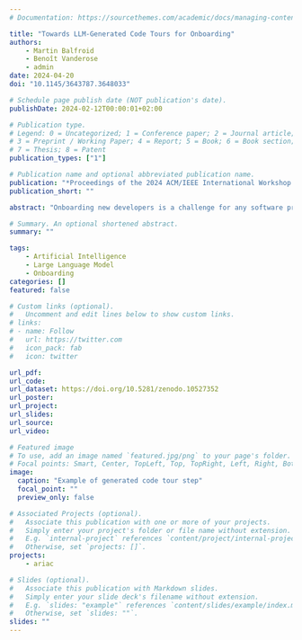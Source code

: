 ```yaml
---
# Documentation: https://sourcethemes.com/academic/docs/managing-content/

title: "Towards LLM-Generated Code Tours for Onboarding"
authors: 
    - Martin Balfroid
    - Benoît Vanderose
    - admin
date: 2024-04-20
doi: "10.1145/3643787.3648033"

# Schedule page publish date (NOT publication's date).
publishDate: 2024-02-12T00:00:01+02:00

# Publication type.
# Legend: 0 = Uncategorized; 1 = Conference paper; 2 = Journal article;
# 3 = Preprint / Working Paper; 4 = Report; 5 = Book; 6 = Book section;
# 7 = Thesis; 8 = Patent
publication_types: ["1"]

# Publication name and optional abbreviated publication name.
publication: "*Proceedings of the 2024 ACM/IEEE International Workshop on NL-based Software Engineering (NLBSE '24)*"
publication_short: ""

abstract: "Onboarding new developers is a challenge for any software project. Addressing this challenge relies on human resources (e.g., having a senior developer write documentation or mentor the new developer). One promising solution is using annotated code tours. While this approach partially lifts the need for mentorship, it still requires a senior developer to write this interactive form of documentation. This paper argues that a Large Language Model (LLM) might help with this documentation process. Our approach is to record the stack trace between a failed test and a faulty method. We then extract code snippets from the methods in this stack trace using CodeQL, a static analysis tool and have them explained by gpt-3.5-turbo-1106, the LLM behind ChatGPT. Finally, we evaluate the quality of a sample of these generated tours using a checklist. We show that the automatic generation of code tours is feasible but has limitations like redundant and low-level explanations."

# Summary. An optional shortened abstract.
summary: ""

tags: 
    - Artificial Intelligence
    - Large Language Model
    - Onboarding
categories: []
featured: false

# Custom links (optional).
#   Uncomment and edit lines below to show custom links.
# links:
# - name: Follow
#   url: https://twitter.com
#   icon_pack: fab
#   icon: twitter

url_pdf:
url_code:
url_dataset: https://doi.org/10.5281/zenodo.10527352
url_poster:
url_project:
url_slides:
url_source:
url_video:

# Featured image
# To use, add an image named `featured.jpg/png` to your page's folder. 
# Focal points: Smart, Center, TopLeft, Top, TopRight, Left, Right, BottomLeft, Bottom, BottomRight.
image:
  caption: "Example of generated code tour step"
  focal_point: ""
  preview_only: false

# Associated Projects (optional).
#   Associate this publication with one or more of your projects.
#   Simply enter your project's folder or file name without extension.
#   E.g. `internal-project` references `content/project/internal-project/index.md`.
#   Otherwise, set `projects: []`.
projects: 
    - ariac

# Slides (optional).
#   Associate this publication with Markdown slides.
#   Simply enter your slide deck's filename without extension.
#   E.g. `slides: "example"` references `content/slides/example/index.md`.
#   Otherwise, set `slides: ""`.
slides: ""
---
```

